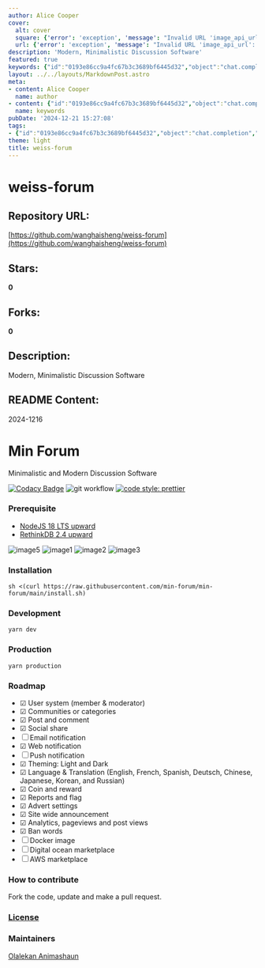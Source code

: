 ```yaml
---
author: Alice Cooper
cover:
  alt: cover
  square: {'error': 'exception', 'message': "Invalid URL 'image_api_url': No scheme supplied. Perhaps you meant https://image_api_url?"}
  url: {'error': 'exception', 'message': "Invalid URL 'image_api_url': No scheme supplied. Perhaps you meant https://image_api_url?"}
description: 'Modern, Minimalistic Discussion Software'
featured: true
keywords: {"id":"0193e86cc9a4fc67b3c3689bf6445d32","object":"chat.completion","created":1734771263,"model":"Qwen/Qwen2.5-7B-Instruct","choices":[{"index":0,"message":{"role":"assistant","content":"### Keywords and Tags Extracted from the Text:\n\n1. **Software**: Weiss-Forum, Modern Discussion Software\n2. **Technology**: NodeJS, RethinkDB\n3. **Hosting**: Docker, Digital Ocean, AWS\n4. **Features**:\n   - User System (Member \u0026 Moderator)\n   - Communities or Categories\n   - Post and Comment\n   - Social Share\n   - Email Notification (Not implemented yet)\n   - Web Notification\n   - Push Notification (Not implemented yet)\n   - Theming: Light and Dark\n   - Language \u0026 Translation (English, French, Spanish, Deutsch, Chinese, Japanese, Korean, Russian)\n   - Coin and Reward\n   - Reports and Flag\n   - Advert Settings\n   - Site Wide Announcement\n   - Analytics (Pageviews and Post Views)\n   - Ban Words\n   - Coin and Reward\n5. **Development Environment**:\n   - NodeJS 18 LTS\n   - RethinkDB 2.4\n6. **Documentation**:\n   - Installation\n   - Development\n   - Production\n7. **Tools**:\n   - Codacy Badge\n   - Prettier Code Style\n8. **Contributions**: Fork and Pull Request\n9. **Miscellaneous**:\n   - GitHub Repository\n\nThese tags and keywords cover the main aspects of the Weiss-Forum software, including its features, development requirements, and other relevant information."},"finish_reason":"stop"}],"usage":{"prompt_tokens":667,"completion_tokens":294,"total_tokens":961},"system_fingerprint":""}
layout: ../../layouts/MarkdownPost.astro
meta:
- content: Alice Cooper
  name: author
- content: {"id":"0193e86cc9a4fc67b3c3689bf6445d32","object":"chat.completion","created":1734771263,"model":"Qwen/Qwen2.5-7B-Instruct","choices":[{"index":0,"message":{"role":"assistant","content":"### Keywords and Tags Extracted from the Text:\n\n1. **Software**: Weiss-Forum, Modern Discussion Software\n2. **Technology**: NodeJS, RethinkDB\n3. **Hosting**: Docker, Digital Ocean, AWS\n4. **Features**:\n   - User System (Member \u0026 Moderator)\n   - Communities or Categories\n   - Post and Comment\n   - Social Share\n   - Email Notification (Not implemented yet)\n   - Web Notification\n   - Push Notification (Not implemented yet)\n   - Theming: Light and Dark\n   - Language \u0026 Translation (English, French, Spanish, Deutsch, Chinese, Japanese, Korean, Russian)\n   - Coin and Reward\n   - Reports and Flag\n   - Advert Settings\n   - Site Wide Announcement\n   - Analytics (Pageviews and Post Views)\n   - Ban Words\n   - Coin and Reward\n5. **Development Environment**:\n   - NodeJS 18 LTS\n   - RethinkDB 2.4\n6. **Documentation**:\n   - Installation\n   - Development\n   - Production\n7. **Tools**:\n   - Codacy Badge\n   - Prettier Code Style\n8. **Contributions**: Fork and Pull Request\n9. **Miscellaneous**:\n   - GitHub Repository\n\nThese tags and keywords cover the main aspects of the Weiss-Forum software, including its features, development requirements, and other relevant information."},"finish_reason":"stop"}],"usage":{"prompt_tokens":667,"completion_tokens":294,"total_tokens":961},"system_fingerprint":""}
  name: keywords
pubDate: '2024-12-21 15:27:08'
tags:
- {"id":"0193e86cc9a4fc67b3c3689bf6445d32","object":"chat.completion","created":1734771263,"model":"Qwen/Qwen2.5-7B-Instruct","choices":[{"index":0,"message":{"role":"assistant","content":"### Keywords and Tags Extracted from the Text:\n\n1. **Software**: Weiss-Forum, Modern Discussion Software\n2. **Technology**: NodeJS, RethinkDB\n3. **Hosting**: Docker, Digital Ocean, AWS\n4. **Features**:\n   - User System (Member \u0026 Moderator)\n   - Communities or Categories\n   - Post and Comment\n   - Social Share\n   - Email Notification (Not implemented yet)\n   - Web Notification\n   - Push Notification (Not implemented yet)\n   - Theming: Light and Dark\n   - Language \u0026 Translation (English, French, Spanish, Deutsch, Chinese, Japanese, Korean, Russian)\n   - Coin and Reward\n   - Reports and Flag\n   - Advert Settings\n   - Site Wide Announcement\n   - Analytics (Pageviews and Post Views)\n   - Ban Words\n   - Coin and Reward\n5. **Development Environment**:\n   - NodeJS 18 LTS\n   - RethinkDB 2.4\n6. **Documentation**:\n   - Installation\n   - Development\n   - Production\n7. **Tools**:\n   - Codacy Badge\n   - Prettier Code Style\n8. **Contributions**: Fork and Pull Request\n9. **Miscellaneous**:\n   - GitHub Repository\n\nThese tags and keywords cover the main aspects of the Weiss-Forum software, including its features, development requirements, and other relevant information."},"finish_reason":"stop"}],"usage":{"prompt_tokens":667,"completion_tokens":294,"total_tokens":961},"system_fingerprint":""}
theme: light
title: weiss-forum
---
```


# weiss-forum

## Repository URL: 
[https://github.com/wanghaisheng/weiss-forum](https://github.com/wanghaisheng/weiss-forum)

## Stars: 
**0**

## Forks: 
**0**

## Description: 
Modern, Minimalistic Discussion Software

## README Content: 
2024-1216

# Min Forum

Minimalistic and Modern Discussion Software

[![Codacy Badge](https://app.codacy.com/project/badge/Grade/b434e4594827418681e9fbe21566b45e)](https://www.codacy.com/gh/min-forum/min-forum/dashboard?utm_source=github.com&utm_medium=referral&utm_content=min-forum/min-forum&utm_campaign=Badge_Grade)
![git workflow](https://github.com/min-forum/min-forum/actions/workflows/main.yml/badge.svg?branch=main)
[![code style: prettier](https://img.shields.io/badge/code_style-prettier-ff69b4.svg?style=flat-square)](https://github.com/prettier/prettier)

### Prerequisite

- [NodeJS 18 LTS upward](https://github.com/nvm-sh/nvm/blob/master/README.md)
- [RethinkDB 2.4 upward](https://rethinkdb.com/docs/install/)

![image5](./public/screenshots/5.png)
![image1](./public/screenshots/1.png)
![image2](./public//screenshots/2.png)
![image3](./public//screenshots/3.png)

### Installation

```
sh <(curl https://raw.githubusercontent.com/min-forum/min-forum/main/install.sh)
```

### Development

```
yarn dev
```

### Production

```
yarn production
```

### Roadmap

- &#x2611; User system (member & moderator)
- &#x2611; Communities or categories
- &#x2611; Post and comment
- &#x2611; Social share
- &#x2610; Email notification
- &#x2611; Web notification
- &#x2610; Push notification
- &#x2611; Theming: Light and Dark
- &#x2611; Language & Translation (English, French, Spanish, Deutsch, Chinese, Japanese, Korean, and Russian)
- &#x2611; Coin and reward
- &#x2611; Reports and flag
- &#x2611; Advert settings
- &#x2611; Site wide announcement
- &#x2611; Analytics, pageviews and post views
- &#x2611; Ban words
- &#x2610; Docker image
- &#x2610; Digital ocean marketplace
- &#x2610; AWS marketplace

### How to contribute

Fork the code, update and make a pull request.

### [License](LICENSE)

### Maintainers

[Olalekan Animashaun](https://github.com/kimolalekan)

